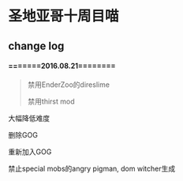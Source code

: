 # 圣地亚哥十周目喵
## change log

#### =======2016.08.21========
> 禁用EnderZoo的direslime
>
> 禁用thirst mod

大幅降低难度

删除GOG

重新加入GOG

禁止special mobs的angry pigman, dom witcher生成
